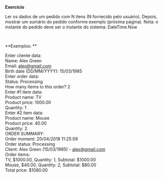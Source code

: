 **Exercicio** </br>

Ler os dados de um pedido com N itens (N fornecido pelo usuário). Depois, mostrar um
sumário do pedido conforme exemplo (próxima página). Nota: o instante do pedido deve ser
o instante do sistema: DateTime.Now

</br>

**Exemplos: ** </br>

Enter cliente data: </br>
Name: Alex Green </br>
Email: alex@gmail.com </br>
Birth date (DD/MM/YYYY): 15/03/1985 </br>
Enter order data: </br>
Status: Processing </br>
How many items to this order? 2 </br>
Enter #1 item data: </br>
Product name: TV </br>
Product price: 1000.00 </br>
Quantity: 1 </br>
Enter #2 item data: </br>
Product name: Mouse </br>
Product price: 40.00 </br>
Quantity: 2 </br>
ORDER SUMMARY: </br>
Order moment: 20/04/2018 11:25:09 </br>
Order status: Processing </br>
Client: Alex Green (15/03/1985) - alex@gmail.com </br>
Order items: </br>
TV, $1000.00, Quantity: 1, Subtotal: $1000.00 </br>
Mouse, $40.00, Quantity: 2, Subtotal: $80.00 </br>
Total price: $1080.00 </br>